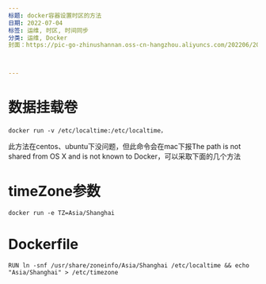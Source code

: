 ```yaml
---
标题: docker容器设置时区的方法
日期: 2022-07-04
标签: 运维, 时区, 时间同步
分类: 运维, Docker
封面：https://pic-go-zhinushannan.oss-cn-hangzhou.aliyuncs.com/202206/202206211837629.png



---
```


# 数据挂载卷
```shell
docker run -v /etc/localtime:/etc/localtime，
```

此方法在centos、ubuntu下没问题，但此命令会在mac下报The path is not shared from OS X and is not known to Docker，可以采取下面的几个方法

# timeZone参数
```shell
docker run -e TZ=Asia/Shanghai 
```

# Dockerfile
```shell
RUN ln -snf /usr/share/zoneinfo/Asia/Shanghai /etc/localtime && echo "Asia/Shanghai" > /etc/timezone
```